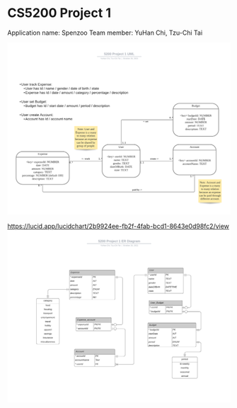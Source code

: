 # CS5200 Project 1

Application name: Spenzoo
Team member: YuHan Chi, Tzu-Chi Tai

![](B.%20UML%20Class%20Diagram.png)

https://lucid.app/lucidchart/2b9924ee-fb2f-4fab-bcd1-8643e0d98fc2/view
![](C.%20ER%20Diagram.png)
